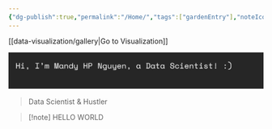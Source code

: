 ```yaml
---
{"dg-publish":true,"permalink":"/Home/","tags":["gardenEntry"],"noteIcon":""}
---
```


[[data-visualization/gallery\|Go to Visualization]]

![Banner Introduction](https://github.com/MandyHPNguyen/mGarage4images/raw/95e9a399e11577cdbb634e13d2ca862c642d7479/mandy-logo/MandyHPNguyen_black_gif_banner.gif)

> Data Scientist &  Hustler

>[!note] HELLO WORLD


